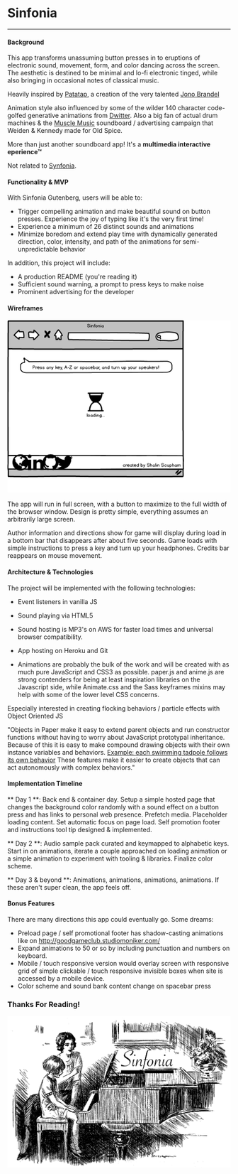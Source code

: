 # Sinfonia
___
#### Background
This app transforms unassuming button presses in to eruptions of electronic sound, movement, form, and color dancing across the screen.  The aesthetic is destined to be minimal and lo-fi electronic tinged, while also bringing in occasional notes of classical music.

Heavily inspired by [Patatap](https://patatap.com/), a creation of the very talented [Jono Brandel](http://jonobr1.com/)

Animation style also influenced by some of the wilder 140 character code-golfed generative animations from [Dwitter](https://www.dwitter.net/).  Also a big fan of actual drum machines & the [Muscle Music](http://www.digitaltrainingacademy.com/casestudies/2012/08/old_spice_video_case_study_mus.php) soundboard / advertising campaign that Weiden & Kennedy made for Old Spice.

More than just another soundboard app!  It's a __multimedia interactive eperience™__  

Not related to [Synfonia](https://www.rms.biz/products/Sinfonia/).

#### Functionality & MVP
With Sinfonia Gutenberg, users will be able to:

* Trigger compelling animation and make beautiful sound on button presses. Experience the joy of typing like it's the very first time!
* Experience a minimum of 26 distinct sounds and animations
* Minimize boredom and extend play time with dynamically generated direction, color, intensity, and path of the animations for semi-unpredictable behavior

In addition, this project will include:
* A production README
(you're reading it)
* Sufficient sound warning, a prompt to press keys to make noise
* Prominent advertising for the developer

#### Wireframes
![Loading screen wireframe](./design/sinfonia_loading_wireframe.png)

The app will run in full screen, with a button to maximize to the full width of the browser window.  Design is pretty simple, everything assumes an arbitrarily large screen.  

Author information and directions show for game will display during load in a bottom bar that disappears after about five seconds.  Game loads with simple instructions to press a key and turn up your headphones.  Credits bar reappears on mouse movement.  


#### Architecture & Technologies
The project will be implemented with the following technologies:

* Event listeners in vanilla JS

* Sound playing via HTML5 <audio> element.

* Sound hosting is MP3's on AWS for faster load times and universal browser compatibility.

* App hosting on Heroku and Git

* Animations are probably the bulk of the work and will be created with as much pure JavaScript and CSS3 as possible.  paper.js and anime.js are strong contenders for being at least inspiration libraries on the Javascript side, while Animate.css and the Sass keyframes mixins may help with some of the lower level CSS concerns.

Especially interested in creating flocking behaviors / particle effects with Object Oriented JS

"Objects in Paper make it easy to extend parent objects and run constructor functions without having to worry about JavaScript prototypal inheritance. Because of this it is easy to make compound drawing objects with their own instance variables and behaviors. [Example: each swimming tadpole follows its own behavior](http://paperjs.org/examples/tadpoles/) These features make it easier to create objects that can act autonomously with complex behaviors."

#### Implementation Timeline

** Day 1 **: Back end & container day.  Setup a simple hosted page that changes the background color randomly with a sound effect on a button press and has links to personal web presence.  Prefetch media.  Placeholder loading content.  Set automatic focus on page load.  Self promotion footer and instructions tool tip designed & implemented.  

** Day 2 **: Audio sample pack curated and keymapped to alphabetic keys. Start in on animations, iterate a couple approached on loading animation or a simple animation to experiment with tooling & libraries.  Finalize color scheme.

** Day 3 & beyond **: Animations, animations, animations, animations. If these aren't super clean, the app feels off.

#### Bonus Features

There are many directions this app could eventually go.  Some dreams:

* Preload page / self promotional footer has shadow-casting animations like on http://goodgameclub.studiomoniker.com/
* Expand animations to 50 or so by including punctuation and numbers on keyboard.
* Mobile / touch responsive version would overlay screen with responsive grid of simple clickable / touch responsive invisible boxes when site is accessed by a mobile device.
* Color scheme and sound bank content change on spacebar press

### Thanks For Reading!
![Piano Lesson](./design/piano_student.png)

